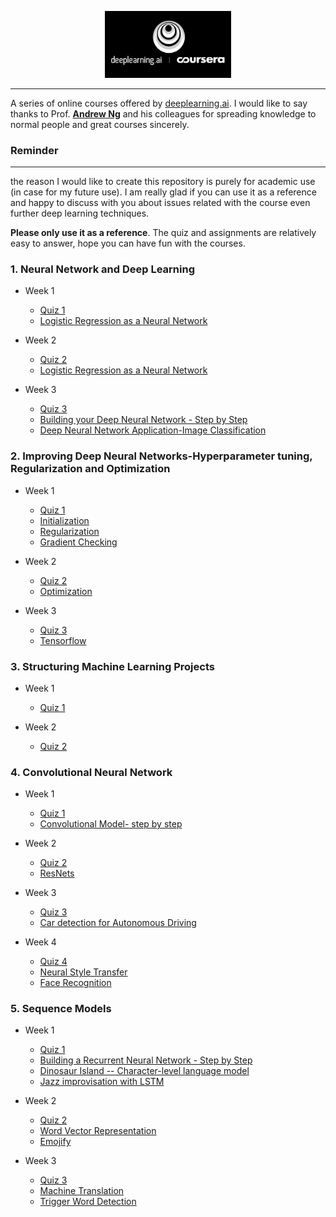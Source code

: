 <p align="center"><img width="40%" src="logo/deeplearning-ai.png" /></p>

--------------------------------------------------------------------------------

A series of online courses offered by [deeplearning.ai](https://www.deeplearning.ai/). I would like to say thanks to Prof. [**Andrew Ng**](www.andrewng.org) and his colleagues for spreading knowledge to normal people and great courses sincerely.  


### Reminder
-------------------
the reason I would like to create this repository is purely for academic use (in case for my future use). I am really glad if you can use it as a reference and happy to discuss with you about issues related with the course even further deep learning techniques. 

**Please only use it as a reference**. The quiz and assignments are relatively easy to answer, hope you can have fun with the courses.  


### 1. Neural Network and Deep Learning
* Week 1
	* [Quiz 1](https://github.com/HeroKillerEver/coursera-deep-learning/blob/master/Neural%20Networks%20and%20Deep%20Learning/week1%20quiz.md)
	* [Logistic Regression as a Neural Network](https://github.com/HeroKillerEver/coursera-deep-learning/tree/master/Neural%20Networks%20and%20Deep%20Learning/Logistic%20Regression%20as%20a%20Neural%20Network)

* Week 2
	* [Quiz 2](https://github.com/HeroKillerEver/coursera-deep-learning/blob/master/Neural%20Networks%20and%20Deep%20Learning/week2%20quiz.md)
	* [Logistic Regression as a Neural Network](https://github.com/HeroKillerEver/coursera-deep-learning/tree/master/Neural%20Networks%20and%20Deep%20Learning/Logistic%20Regression%20as%20a%20Neural%20Network)

* Week 3
	* [Quiz 3](https://github.com/HeroKillerEver/coursera-deep-learning/blob/master/Neural%20Networks%20and%20Deep%20Learning/week3%20quiz.md)
	* [Building your Deep Neural Network - Step by Step](https://github.com/HeroKillerEver/coursera-deep-learning/tree/master/Neural%20Networks%20and%20Deep%20Learning/Building%20your%20Deep%20Neural%20Network%20-%20Step%20by%20Step)
	* [Deep Neural Network Application-Image Classification](https://github.com/HeroKillerEver/coursera-deep-learning/tree/master/Neural%20Networks%20and%20Deep%20Learning/Deep%20Neural%20Network%20Application-Image%20Classification)

### 2. Improving Deep Neural Networks-Hyperparameter tuning, Regularization and Optimization
* Week 1
	* [Quiz 1](https://github.com/HeroKillerEver/coursera-deep-learning/blob/master/Improving%20Deep%20Neural%20Networks-Hyperparameter%20tuning%2C%20Regularization%20and%20Optimization/week1%20quiz.md)
	* [Initialization](https://github.com/HeroKillerEver/coursera-deep-learning/tree/master/Improving%20Deep%20Neural%20Networks-Hyperparameter%20tuning%2C%20Regularization%20and%20Optimization/Initialization)
	* [Regularization](https://github.com/HeroKillerEver/coursera-deep-learning/tree/master/Improving%20Deep%20Neural%20Networks-Hyperparameter%20tuning%2C%20Regularization%20and%20Optimization/Regularization)
	* [Gradient Checking](https://github.com/HeroKillerEver/coursera-deep-learning/tree/master/Improving%20Deep%20Neural%20Networks-Hyperparameter%20tuning%2C%20Regularization%20and%20Optimization/Gradient%20Checking)

* Week 2
	* [Quiz 2](https://github.com/HeroKillerEver/coursera-deep-learning/blob/master/Improving%20Deep%20Neural%20Networks-Hyperparameter%20tuning%2C%20Regularization%20and%20Optimization/week2%20quiz.md)
	* [Optimization](https://github.com/HeroKillerEver/coursera-deep-learning/blob/master/Improving%20Deep%20Neural%20Networks-Hyperparameter%20tuning%2C%20Regularization%20and%20Optimization/Optimization)

* Week 3
	* [Quiz 3](https://github.com/HeroKillerEver/coursera-deep-learning/blob/master/Improving%20Deep%20Neural%20Networks-Hyperparameter%20tuning%2C%20Regularization%20and%20Optimization/week3%20quiz.md) 
	* [Tensorflow](https://github.com/HeroKillerEver/coursera-deep-learning/blob/master/Improving%20Deep%20Neural%20Networks-Hyperparameter%20tuning%2C%20Regularization%20and%20Optimization/Tensorflow)

### 3. Structuring Machine Learning Projects
* Week 1
	* [Quiz 1](https://github.com/HeroKillerEver/coursera-deep-learning/blob/master/Structuring%20Machine%20Learning%20Projects/week1%20quiz.md)

* Week 2
	* [Quiz 2](https://github.com/HeroKillerEver/coursera-deep-learning/blob/master/Structuring%20Machine%20Learning%20Projects/week2%20quiz.md)

### 4. Convolutional Neural Network
* Week 1
	* [Quiz 1](https://github.com/HeroKillerEver/coursera-deep-learning/tree/master/Convolutional%20Neural%20Networks/week1%20quiz.md)
	* [Convolutional Model- step by step](https://github.com/HeroKillerEver/coursera-deep-learning/tree/master/Convolutional%20Neural%20Networks/Convolutional%20Model-%20step%20by%20step)

* Week 2
	* [Quiz 2](https://github.com/HeroKillerEver/coursera-deep-learning/tree/master/Convolutional%20Neural%20Networks/week2%20quiz.md)
	* [ResNets](https://github.com/HeroKillerEver/coursera-deep-learning/tree/master/Convolutional%20Neural%20Networks/ResNets)

* Week 3
	* [Quiz 3](https://github.com/HeroKillerEver/coursera-deep-learning/tree/master/Convolutional%20Neural%20Networks/week3%20quiz.md)
	* [Car detection for Autonomous Driving](https://github.com/HeroKillerEver/coursera-deep-learning/tree/master/Convolutional%20Neural%20Networks/Car%20detection%20for%20Autonomous%20Driving)

* Week 4
	* [Quiz 4](https://github.com/HeroKillerEver/coursera-deep-learning/tree/master/Convolutional%20Neural%20Networks/week4%20quiz.md)
	* [Neural Style Transfer](https://github.com/HeroKillerEver/coursera-deep-learning/tree/master/Convolutional%20Neural%20Networks/Neural%20Style%20Transfer)
	* [Face Recognition](https://github.com/HeroKillerEver/coursera-deep-learning/tree/master/Convolutional%20Neural%20Networks/Face%20Recognition)


### 5. Sequence Models
* Week 1
	* [Quiz 1](https://github.com/HeroKillerEver/coursera-deep-learning/tree/master/Sequence%20Models/week1%20quiz.md)
	* [Building a Recurrent Neural Network - Step by Step](https://github.com/HeroKillerEver/coursera-deep-learning/tree/master/Sequence%20Models/Building%20a%20Recurrent%20Neural%20Network%20-%20Step%20by%20Step)
	* [Dinosaur Island -- Character-level language model](https://github.com/HeroKillerEver/coursera-deep-learning/tree/master/Sequence%20Models/Dinosaur%20Island%20--%20Character-level%20language%20model)
	* [Jazz improvisation with LSTM](https://github.com/HeroKillerEver/coursera-deep-learning/tree/master/Sequence%20Models/Jazz%20improvisation%20with%20LSTM)

* Week 2
	* [Quiz 2](https://github.com/HeroKillerEver/coursera-deep-learning/tree/master/Sequence%20Models/week2%20quiz.md)
	* [Word Vector Representation](https://github.com/HeroKillerEver/coursera-deep-learning/tree/master/Sequence%20Models/Word%20Vector%20Representation)
	* [Emojify](https://github.com/HeroKillerEver/coursera-deep-learning/tree/master/Sequence%20Models/Emojify)

* Week 3
	* [Quiz 3](https://github.com/HeroKillerEver/coursera-deep-learning/tree/master/Sequence%20Models/week3%20quiz.md)
	* [Machine Translation](https://github.com/HeroKillerEver/coursera-deep-learning/tree/master/Sequence%20Models/Machine%20Translation)
	* [Trigger Word Detection](https://github.com/HeroKillerEver/coursera-deep-learning/tree/master/Sequence%20Models/Trigger%20word%20detection)


<br/>



